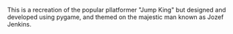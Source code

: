 This is a recreation of the popular pllatformer "Jump King" but designed and developed using pygame, and themed on the majestic man known as Jozef Jenkins.
